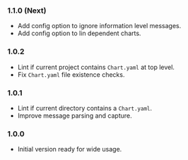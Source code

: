 ### 1.1.0 (Next)
- Add config option to ignore information level messages.
- Add config option to lin dependent charts.

### 1.0.2
- Lint if current project contains `Chart.yaml` at top level.
- Fix `Chart.yaml` file existence checks.

### 1.0.1
- Lint if current directory contains a `Chart.yaml`.
- Improve message parsing and capture.

### 1.0.0
- Initial version ready for wide usage.